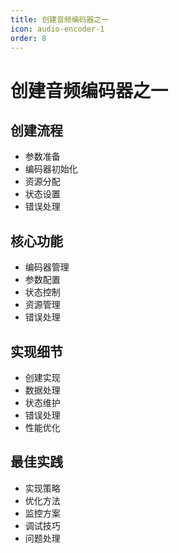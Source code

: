 ```yaml
---
title: 创建音频编码器之一
icon: audio-encoder-1
order: 8
---
```


# 创建音频编码器之一

## 创建流程
- 参数准备
- 编码器初始化
- 资源分配
- 状态设置
- 错误处理

## 核心功能
- 编码器管理
- 参数配置
- 状态控制
- 资源管理
- 错误处理

## 实现细节
- 创建实现
- 数据处理
- 状态维护
- 错误处理
- 性能优化

## 最佳实践
- 实现策略
- 优化方法
- 监控方案
- 调试技巧
- 问题处理
